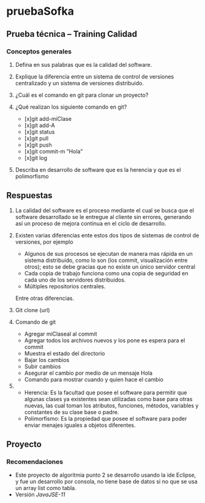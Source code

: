 # pruebaSofka

## Prueba técnica – Training Calidad

### Conceptos generales
1. Defina en sus palabras que es la calidad del software.
2. Explique la diferencia entre un sistema de control de versiones centralizado y un sistema de versiones distribuido.
3.	¿Cuál es el comando en git para clonar un proyecto?
4.	¿Qué realizan los siguiente comando en git?
	- [x]git add-miClase
	- [x]git add-A
	- [x]git status
	- [x]git pull
	- [x]git push
	- [x]git commit-m ”Hola”
	- [x]git log

5.	Describa en desarrollo de software que es la herencia y que es el polimorfismo

## Respuestas
1.	La calidad del software es el proceso mediante el cual se busca que el software desarrollado se le entregue al cliente sin errores, generando así un proceso de mejora continua en el ciclo de desarrollo.
2.	Existen varias diferencias ente estos dos tipos de sistemas de control de versiones, por ejemplo
	- Algunos de sus procesos se ejecutan de manera mas rápida en un sistema distribuido, como lo son (los commit, visualización entre otros); esto se debe gracias que no existe un único servidor central
	- Cada copia de trabajo funciona como una copia de seguridad en cada uno de los servidores distribuidos.
	- Múltiples repositorios centrales.  

	Entre otras diferencias.     
3.	Git clone (url)
4.	Comando de git
	- Agregar miClaseal al commit
	- Agregar todos los archivos nuevos y los pone es espera para el commit
	- Muestra el estado del directorio 
	- Bajar los cambios
	- Subir cambios
	- Asegurar el cambio por medio de un mensaje Hola
	- Comando para mostrar cuando y quien hace el cambio
5.	
	- Herencia: Es la facultad que posee el software para permitir que algunas clases ya existentes sean utilizadas como base para otras nuevas, las cual toman los atributos, funciones, métodos, variables y constantes de su clase base o padre.   
	- Polimorfismo: Es la propiedad que posee el software para poder enviar menajes iguales a objetos diferentes. 

## Proyecto

### Recomendaciones

- Este proyecto de algoritmia punto 2 se desarrollo usando la ide Eclipse, y fue un desarrollo por consola, no tiene base de datos si no que se usa un array list como tabla.
- Versión *JavaJSE-11*
